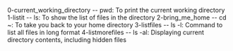 0-current_working_directory -- pwd: To print the current working directory
1-listit -- ls: To show the list of files in the directory
2-bring_me_home -- cd ~: To take you back to your home directory
3-listfiles -- ls -l: Command to list all files in long format
4-listmorefiles -- ls -al: Displaying current directory contents, including hidden files
